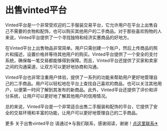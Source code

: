 # 出售vinted平台

Vinted平台是一个非常受欢迎的二手服装交易平台，它允许用户在平台上出售自己不需要的衣物和配饰，也可以购买其他用户的二手商品。对于那些喜欢购物的人来说，Vinted平台提供了一个寻找独特和经济实惠商品的好地方。

在Vinted平台上出售物品非常简单。用户只需创建一个账户，然后上传商品的照片和描述，设置价格并等待其他用户的购买。Vinted平台提供了一个安全的支付系统，确保每一笔交易都能够得到保障。而且，Vinted平台还提供了买家和卖家之间的沟通渠道，让双方可以更好地协商和沟通。

Vinted平台也非常注重用户体验，提供了一系列的功能来帮助用户更好地管理自己的二手商品。用户可以轻松地在平台上查找自己喜欢的商品，也可以关注其他用户，以便第一时间了解到其发布的新商品。此外，Vinted平台还提供了评价和评分系统，让用户可以更好地了解其他用户的信用情况。

总的来说，Vinted平台是一个非常适合出售二手服装和配饰的平台，它提供了安全的交易环境和丰富的功能，让用户可以更好地管理自己的二手商品。

更多 关于出售vinted平台 请通过✈与我们联系，感谢阅读，谢谢！[点这里联系✈](https://w.k02.cc)